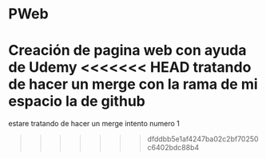 # PWeb
Creación de pagina web con ayuda de Udemy 
<<<<<<< HEAD
tratando de hacer un merge con la rama de mi espacio la de github
=======

estare tratando de hacer un merge intento numero 1
>>>>>>> dfddbb5e1af4247ba02c2bf70250c6402bdc88b4
